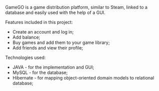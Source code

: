 GameGO is a game distribution platform, similar to Steam, linked to a database and easily used with the help of a GUI.

Features included in this project:
- Create an account and log in;
- Add balance;
- Buy games and add them to your game library;
- Add friends and view their profile;

Technologies used:
- JAVA - for the implementation and GUI;
- MySQL - for the database;
- Hibernate - for mapping object-oriented domain models to relational database;
